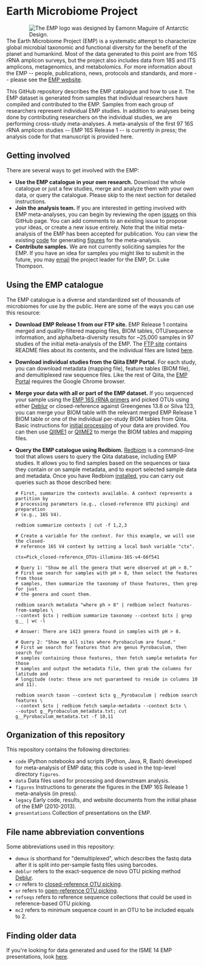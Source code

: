 Earth Microbiome Project
========================

<div style="float: right; margin-left: 30px;"><img title="The EMP logo was designed by Eamonn Maguire of Antarctic Design." style="float: right;margin-left: 30px;" src="http://www.earthmicrobiome.org/files/2011/01/EMP-green-small.png" align=right /></div>

The Earth Microbiome Project (EMP) is a systematic attempt to characterize global microbial taxonomic and functional diversity for the benefit of the planet and humankind. Most of the data generated to this point are from 16S rRNA amplicon surveys, but the project also includes data from 18S and ITS amplicons, metagenomics, and metabolomics. For more information about the EMP -- people, publications, news, protocols and standards, and more -- please see the [EMP website](http://www.earthmicrobiome.org/).

This GitHub repository describes the EMP catalogue and how to use it. The EMP dataset is generated from samples that individual researchers have compiled and contributed to the EMP. Samples from each group of researchers represent individual EMP studies. In addition to analyses being done by contributing researchers on the individual studies, we are performing cross-study meta-analyses. A meta-analysis of the first 97 16S rRNA amplicon studies -- EMP 16S Release 1 -- is currently in press; the analysis code for that manuscript is provided here.

Getting involved
----------------

There are several ways to get involved with the EMP:

* **Use the EMP catalogue in your own research.** Download the whole catalogue or just a few studies, merge and analyze them with your own data, or query the catalogue. Please skip to the next section for detailed instructions.
* **Join the analysis team.** If you are interested in getting involved with EMP meta-analyses, you can begin by reviewing the open [issues](https://github.com/biocore/emp/issues) on this GitHub page. You can add comments to an existing issue to propose your ideas, or create a new issue entirely. Note that the initial meta-analysis of the EMP has been accepted for publication. You can view the existing [code](https://github.com/biocore/emp/tree/master/code) for generating [figures](https://github.com/biocore/emp/tree/master/figures) for the meta-analysis.
* **Contribute samples.** We are not currently soliciting samples for the EMP. If you have an idea for samples you might like to submit in the future, you may [email](mailto:lukethompson@gmail.com) the project leader for the EMP, Dr. Luke Thompson.

Using the EMP catalogue
-----------------------

The EMP catalogue is a diverse and standardized set of thousands of microbiomes for use by the public. Here are some of the ways you can use this resource:

* **Download EMP Release 1 from our FTP site.** EMP Release 1 contains merged and quality-filtered mapping files, BIOM tables, OTU/sequence information, and alpha/beta-diversity results for ~25,000 samples in 97 studies of the initial meta-analysis of the EMP. The [FTP site](ftp://ftp.microbio.me/emp/release1) contains README files about its contents, and the individual files are listed [here](https://github.com/biocore/emp/blob/master/data/ftp_contents.txt).
* **Download individual studies from the Qiita EMP Portal.** For each study, you can download metadata (mapping file), feature tables (BIOM file), and demultiplexed raw sequence files. Like the rest of Qiita, the [EMP Portal](https://qiita.ucsd.edu/emp/) requires the Google Chrome browser.
* **Merge your data with all or part of the EMP dataset.** If you sequenced your sample using the [EMP 16S rRNA primers](http://www.earthmicrobiome.org/protocols-and-standards/16s/) and picked OTUs using either [Deblur](http://msystems.asm.org/content/2/2/e00191-16) or closed-reference against Greengenes 13.8 or Silva 123, you can merge your BIOM table with the relevant merged EMP Release 1 BIOM table or one of the individual per-study BIOM tables from Qiita. Basic instructions for [initial processing](http://www.earthmicrobiome.org/protocols-and-standards/initial-qiime-processing/) of your data are provided. You can then use [QIIME1](http://qiime.org/) or [QIIME2](https://qiime2.org/) to merge the BIOM tables and mapping files.
* **Query the EMP catalogue using Redbiom.** [Redbiom](https://github.com/biocore/redbiom) is a command-line tool that allows users to query the Qiita database, including EMP studies. It allows you to find samples based on the sequences or taxa they contain or on sample metadata, and to export selected sample data and metadata. Once you have Redbiom [installed](https://github.com/biocore/redbiom#installation), you can carry out queries such as those described here:

    ```
    # First, summarize the contexts available. A context represents a partition by 
    # processing parameters (e.g., closed-reference OTU picking) and preparation 
    # (e.g., 16S V4).
    
    redbiom summarize contexts | cut -f 1,2,3
    
    # Create a variable for the context. For this example, we will use the closed-
    # reference 16S V4 context by setting a local bash variable "ctx". 
    
    ctx=Pick_closed-reference_OTUs-illumina-16S-v4-66f541
    
    # Query 1: "Show me all the genera that were observed at pH > 8."
    # First we search for samples with pH > 8, then select the features from those 
    # samples, then summarize the taxonomy of those features, then grep for just 
    # the genera and count them.
    
    redbiom search metadata "where ph > 8" | redbiom select features-from-samples \
    --context $ctx | redbiom summarize taxonomy --context $ctx | grep g__ | wc -l
    
    # Answer: There are 1423 genera found in samples with pH > 8.
    
    # Query 2: "Show me all sites where Pyrobaculum are found." 
    # First we search for features that are genus Pyrobaculum, then search for 
    # samples containing those features, then fetch sample metadata for those 
    # samples and output the metadata file, then grab the columns for latitude and 
    # longitude (note: these are not guaranteed to reside in columns 10 and 11).
    
    redbiom search taxon --context $ctx g__Pyrobaculum | redbiom search features \
    --context $ctx | redbiom fetch sample-metadata --context $ctx \
    --output g__Pyrobaculum_metadata.txt; cut g__Pyrobaculum_metadata.txt -f 10,11
    ```

Organization of this repository
-------------------------------

This repository contains the following directories:

* `code` IPython notebooks and scripts (Python, Java, R, Bash) developed for meta-analysis of EMP data; this code is used in the top-level directory `figures`.
* `data` Data files used for processing and downstream analysis.
* `figures` Instructions to generate the figures in the EMP 16S Release 1 meta-analysis (in press).
* `legacy` Early code, results, and website documents from the initial phase of the EMP (2010-2013).
* `presentations` Collection of presentations on the EMP.

File name abbreviation conventions
----------------------------------

Some abbreviations used in this repository:

* `demux` is shorthand for "demultiplexed", which describes the fastq data after it is split into per-sample fastq files using barcodes.
* `deblur` refers to the exact-sequence de novo OTU picking method [Deblur](https://github.com/cuttlefishh/deblur).
* `cr` refers to [closed-reference OTU picking](http://qiime.org/tutorials/otu_picking.html#closed-reference-otu-picking).
* `or` refers to [open-reference OTU picking](http://qiime.org/tutorials/otu_picking.html#open-reference-otu-picking).
* `refseqs` refers to reference sequence collections that could be used in reference-based OTU picking.
* `mc2` refers to minimum sequence count in an OTU to be included equals to 2.

Finding older data
------------------

If you're looking for data generated and used for the ISME 14 EMP presentations, look [here](https://github.com/EarthMicrobiomeProject/emp/tree/isme14).
